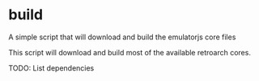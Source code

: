 # build
A simple script that will download and build the emulatorjs core files


This script will download and build most of the available retroarch cores.


TODO: List dependencies
